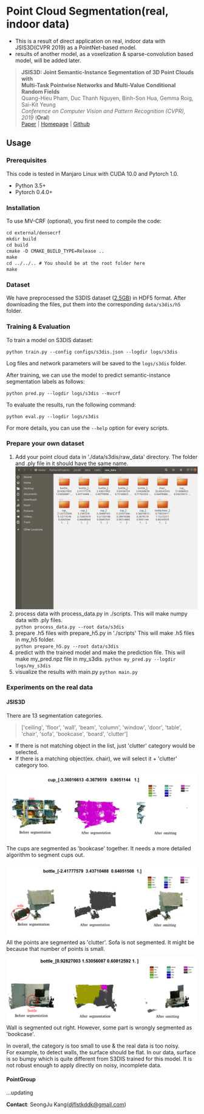 # Point Cloud Segmentation(real, indoor data)


* This is a result of direct application on real, indoor data with JSIS3D(CVPR 2019) as a PointNet-based model. 
* results of another model, as a voxelization & sparse-convolution based model, will be added later.

> **JSIS3D: Joint Semantic-Instance Segmentation of 3D Point Clouds with**<br/>
> **Multi-Task Pointwise Networks and Multi-Value Conditional Random Fields**<br/>
> Quang-Hieu Pham, Duc Thanh Nguyen, Binh-Son Hua, Gemma Roig, Sai-Kit
> Yeung<br/> *Conference on Computer Vision and Pattern Recognition (CVPR),
> 2019* (**Oral**)<br/>
> [Paper](https://arxiv.org/abs/1904.00699) |
> [Homepage](https://pqhieu.github.io/research/cvpr19/) |
> [Github](https://github.com/pqhieu/jsis3d)


## Usage

### Prerequisites
This code is tested in Manjaro Linux with CUDA 10.0 and Pytorch 1.0.

- Python 3.5+
- Pytorch 0.4.0+

### Installation
To use MV-CRF (optional), you first need to compile the code:

    cd external/densecrf
    mkdir build
    cd build
    cmake -D CMAKE_BUILD_TYPE=Release ..
    make
    cd ../../.. # You should be at the root folder here
    make

### Dataset
We have preprocessed the S3DIS dataset ([2.5GB](https://drive.google.com/open?id=1s1cFfb8cInM-SNHQoTGxN9BIyNpNQK6x))
in HDF5 format. After downloading the files, put them into the corresponding
`data/s3dis/h5` folder.

### Training & Evaluation
To train a model on S3DIS dataset:

    python train.py --config configs/s3dis.json --logdir logs/s3dis

Log files and network parameters will be saved to the `logs/s3dis` folder.

After training, we can use the model to predict semantic-instance segmentation
labels as follows:

    python pred.py --logdir logs/s3dis --mvcrf

To evaluate the results, run the following command:

    python eval.py --logdir logs/s3dis

For more details, you can use the `--help` option for every scripts.


### Prepare your own dataset
1. Add your point cloud data in './data/s3dis/raw_data' directory. The folder and .ply file in it should have the same name.
![data_add](./_images/data_add.png)
2. process data with process_data.py in ./scripts. This will make numpy data with .ply files. <br>
`python process_data.py --root data/s3dis`
3. prepare .h5 files with prepare_h5.py in './scripts' This will make .h5 files in my_h5 folder. <br>
`python prepare_h5.py --root data/s3dis`
4. predict with the trained model and make the prediction file. This will make my_pred.npz file in my_s3dis.
`python my_pred.py --logdir logs/my_s3dis`
5. visualize the results with main.py
`python main.py`

### Experiments on the real data

#### JSIS3D
There are 13 segmentation categories.
 > ['ceiling', 'floor', 'wall', 'beam', 'column', 'window', 'door', 'table', 'chair', 'sofa', 'bookcase', 'board', 'clutter']

* If there is not matching object in the list, just 'clutter' category would be selected. <br>
* If there is a matching object(ex. chair), we will select it + 'clutter' category too.

![cup1](./_images/cup1.png)
The cups are segmented as 'bookcase' together. It needs a more detailed algorithm to segment cups out. 

![bottle1](./_images/bottle1.png)
All the points are segmented as 'clutter'. Sofa is not segmented. It might be because that number of points is small.

![bottle2](./_images/bottle2.png)
 Wall is segmented out right. However, some part is wrongly segmented as 'bookcase'.
 
 
 In overall, the category is too small to use & the real data is too noisy.<br>
 For example, to detect walls, the surface should be flat. In our data, surface is so bumpy which is quite different from 
S3DIS trained for this model. It is not robust enough to apply directly on noisy, incomplete data. 
 
 #### PointGroup

...updating
        

**Contact**: SeongJu Kang(djflstkddk@gmail.com)
